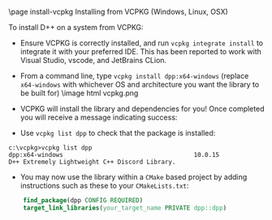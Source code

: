 \page install-vcpkg Installing from VCPKG (Windows, Linux, OSX)

To install D++ on a system from VCPKG:

- Ensure VCPKG is correctly installed, and run `vcpkg integrate install` to integrate it with your preferred IDE. This has been reported to work with Visual Studio, vscode, and JetBrains CLion.
- From a command line, type `vcpkg install dpp:x64-windows` (replace `x64-windows` with whichever OS and architecture you want the library to be built for)
\image html vcpkg.png
- VCPKG will install the library and dependencies for you! Once completed you will receive a message indicating success:

- Use `vcpkg list dpp` to check that the package is installed:
```
c:\vcpkg>vcpkg list dpp
dpp:x64-windows                                    10.0.15          D++ Extremely Lightweight C++ Discord Library.
```
- You may now use the library within a `CMake` based project by adding instructions such as these to your `CMakeLists.txt`:
```cmake
    find_package(dpp CONFIG REQUIRED)
    target_link_libraries(your_target_name PRIVATE dpp::dpp)
```
